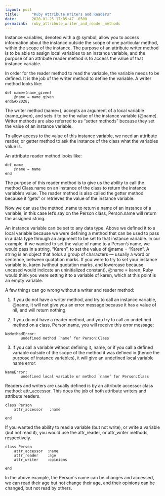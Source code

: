 ```yaml
---
layout: post
title:      "Ruby Attribute Writers and Readers"
date:       2020-01-25 17:05:47 -0500
permalink:  ruby_attribute_writer_and_reader_methods
---
```



Instance variables, denoted with a @ symbol, allow you to access information about the instance outside the scope of one particular method, within the scope of the instance. The purpose of an attribute writer method is to be able to assign local variables to an instance variable, and the purpose of an attribute reader method is to access the value of that instance variable. 

In order for the reader method to read the variable, the variable needs to be defined. It is the job of the writer method to define the variable. A writer method looks like:&#x2028;

```
def name=(name_given)
	@name = name_given 
end&#x2028;
```

The writer method (name=), accepts an argument of a local variable (name_given), and sets it to be the value of the instance variable (@name). Writer methods are also referred to as “setter methods” because they set the value of an instance variable. 

To allow access to the value of this instance variable, we need an attribute reader, or getter method to ask the instance of the class what the variables value is. 

An attribute reader method looks like:

```
def name
	@name = name
end
```

The purpose of this reader method is to give us the ability to call the method Class.name on an instance of the class to return the instance variable’s value. The reader method is also called the getter method because it “gets” or retrieves the value of the instance variable. 

Now we can use the method .name to return a name of an instance of a variable, in this case let’s say on the Person class, Person.name will return the assigned string. 

An instance variable can be set to any data type. Above we defined it to a local variable because we were defining a method that can be used to pass in a data type through an argument to be set to that instance variable. In our example, if we wanted to set the value of name to a Person’s name, we would pass in a string, “Karen”, to set the value of @name = “Karen”. A string is an object that holds a group of characters — usually a word or sentence, between quotation marks. If you were to try to set your instance variable to, karen (without quotation marks, and lowercase because uncased would indicate an uninitialized constant), @name = karen, Ruby would think you were setting it to a variable of karen, which at this point is an empty variable. 

A few things can go wrong without a writer and reader method:

1)  If you do not have a writer method, and try to call an instance variable, @name, it will not give you an error message because it has a value of nil, and will return nothing. 

2)  If you do not have a reader method, and you try to call an undefined method on a class, Person.name, you will receive this error message:

```
NoMethodError:
       undefined method `name’ for Person:Class
```

3)  If you call a variable without defining it, name, or if you call a defined variable outside of the scope of the method it was defined in (hence the purpose of instance variables), it will give an undefined local variable name error:

```
NameError:
       undefined local variable or method `name’ for Person:Class
```

Readers and writers are usually defined is by an attribute accessor class method: attr_accessor. This does the job of both attribute writers and attribute readers. 

```
class Person
	attr_accessor   :name 

end
```

If you wanted the ability to read a variable (but not write),  or write a variable (but not read it), you would use the attr_reader, or attr_writer methods, respectively.

```
class Person
	attr_accessor  :name 
	attr_reader    :age
	attr_writer    :opinions

end
```

In the above example, the Person's name can be changes and accessed, we can read their age but not change their age, and their opinions can be changed, but not read by others. 




